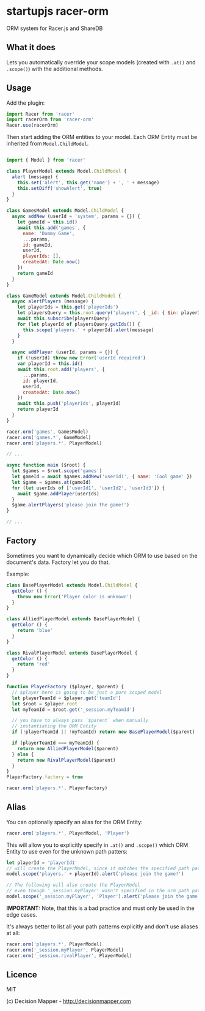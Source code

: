 # startupjs racer-orm
ORM system for Racer.js and ShareDB

## What it does

Lets you automatically override your scope models
(created with `.at()` and `.scope()`) with the additional methods.

## Usage

Add the plugin:

```js
import Racer from 'racer'
import racerOrm from 'racer-orm'
Racer.use(racerOrm)
```

Then start adding the ORM entities to your model.
Each ORM Entity must be inherited from `Model.ChildModel`.

```js

import { Model } from 'racer'

class PlayerModel extends Model.ChildModel {
  alert (message) {
    this.set('alert', this.get('name') + ', ' + message)
    this.setDiff('showAlert', true)
  }
}

class GamesModel extends Model.ChildModel {
  async addNew (userId = 'system', params = {}) {
    let gameId = this.id()
    await this.add('games', {
      name: 'Dummy Game',
      ...params,
      id: gameId,
      userId,
      playerIds: [],
      createdAt: Date.now()
    })
    return gameId
  }
}

class GameModel extends Model.ChildModel {
  async alertPlayers (message) {
    let playerIds = this.get('playerIds')
    let playersQuery = this.root.query('players', { _id: { $in: playerIds } })
    await this.subscribe(playersQuery)
    for (let playerId of playersQuery.getIds()) {
      this.scope('players.' + playerId).alert(message)
    }
  }

  async addPlayer (userId, params = {}) {
    if (!userId) throw new Error('userId required')
    var playerId = this.id()
    await this.root.add('players', {
      ...params,
      id: playerId,
      userId,
      createdAt: Date.now()
    })
    await this.push('playerIds', playerId)
    return playerId
  }
}

racer.orm('games', GamesModel)
racer.orm('games.*', GameModel)
racer.orm('players.*', PlayerModel)

// ...

async function main ($root) {
  let $games = $root.scope('games')
  let gameId = await $games.addNew('userId1', { name: 'Cool game' })
  let $game = $games.at(gameId)
  for (let userIds of ['userId1', 'userId2', 'userId3']) {
    await $game.addPlayer(userIds)
  }
  $game.alertPlayers('please join the game!')
}

// ...
```

## Factory

Sometimes you want to dynamically decide which ORM to use
based on the document's data. Factory let you do that.

Example:

```js
class BasePlayerModel extends Model.ChildModel {
  getColor () {
    throw new Error('Player color is unknown')
  }
}

class AlliedPlayerModel extends BasePlayerModel {
  getColor () {
    return 'blue'
  }
}

class RivalPlayerModel extends BasePlayerModel {
  getColor () {
    return 'red'
  }
}

function PlayerFactory ($player, $parent) {
  // $player here is going to be just a pure scoped model
  let playerTeamId = $player.get('teamId')
  let $root = $player.root
  let myTeamId = $root.get('_session.myTeamId')

  // you have to always pass `$parent` when manually
  // instantiating the ORM Entity
  if (!playerTeamId || !myTeamId) return new BasePlayerModel($parent)

  if (playerTeamId === myTeamId) {
    return new AlliedPlayerModel($parent)
  } else {
    return new RivalPlayerModel($parent)
  }
}
PlayerFactory.factory = true

racer.orm('players.*', PlayerFactory)
```

## Alias

You can optionally specify an alias for the ORM Entity:

```js
racer.orm('players.*', PlayerModel, 'Player')
```

This will allow you to explicitly specify in `.at()` and `.scope()`
which ORM Entity to use even for the unknown path patters:

```js
let playerId = 'playerId1'
// will create the PlayerModel, since it matches the specified path pattern:
model.scope('players.' + playerId).alert('please join the game!')

// The following will also create the PlayerModel
// even though '_session.myPlayer' wasn't specified in the orm path patterns:
model.scope('_session.myPlayer', 'Player').alert('please join the game!')
```

**IMPORTANT:** Note, that this is a bad practice and must only be used in the edge cases.

It's always better to list all your path patterns explicitly and don't use aliases at all:

```js
racer.orm('players.*', PlayerModel)
racer.orm('_session.myPlayer', PlayerModel)
racer.orm('_session.rivalPlayer', PlayerModel)
```

## Licence

MIT

(c) Decision Mapper - http://decisionmapper.com
